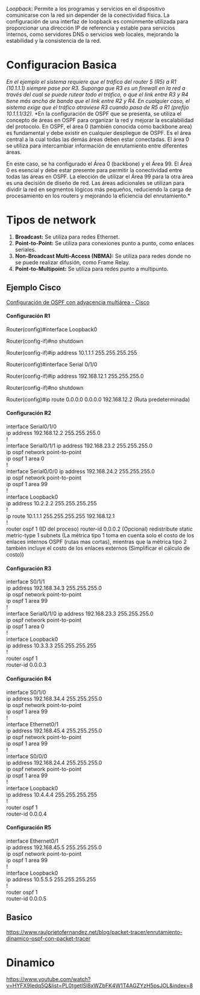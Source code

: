 *Loopback*: Permite a los programas y servicios en el dispositivo comunicarse con la red sin depender de la conectividad física. La configuración de una interfaz de loopback es comúnmente utilizada para proporcionar una dirección IP de referencia y estable para servicios internos, como servidores DNS o servicios web locales, mejorando la estabilidad y la consistencia de la red.
# Configuracion Basica
*En el ejemplo el sistema requiere que el tráfico del router 5 (R5) a R1 (10.1.1.1) siempre pase por R3. Suponga que R3 es un firewall en la red a través del cual se puede rutear todo el tráfico, o que el link entre R3 y R4 tiene más ancho de banda que el link entre R2 y R4. En cualquier caso, el sistema exige que el tráfico atraviese R3 cuando pasa de R5 a R1 (prefijo 10.1.1.1/32).*
*En la configuración de OSPF que se presenta, se utiliza el concepto de áreas en OSPF para organizar la red y mejorar la escalabilidad del protocolo. En OSPF, el área 0 (también conocida como backbone area) es fundamental y debe existir en cualquier despliegue de OSPF. Es el área central a la cual todas las demás áreas deben estar conectadas. El área 0 se utiliza para intercambiar información de enrutamiento entre diferentes áreas.

En este caso, se ha configurado el Área 0 (backbone) y el Área 99. El Área 0 es esencial y debe estar presente para permitir la conectividad entre todas las áreas en OSPF. La elección de utilizar el Área 99 para la otra área es una decisión de diseño de red. Las áreas adicionales se utilizan para dividir la red en segmentos lógicos más pequeños, reduciendo la carga de procesamiento en los routers y mejorando la eficiencia del enrutamiento.*

# Tipos de network 
1. **Broadcast:** Se utiliza para redes Ethernet.
2. **Point-to-Point:** Se utiliza para conexiones punto a punto, como enlaces seriales.
3. **Non-Broadcast Multi-Access (NBMA):** Se utiliza para redes donde no se puede realizar difusión, como Frame Relay.
4. **Point-to-Multipoint:** Se utiliza para redes punto a multipunto.
## Ejemplo Cisco
[Configuración de OSPF con adyacencia multiárea - Cisco](https://www.cisco.com/c/es_mx/support/docs/ip/open-shortest-path-first-ospf/118879-configure-ospf-00.html)
#### Configuración R1

Router(config)#interface Loopback0  

Router(config-if)#no shutdown

Router(config-if)#ip address 10.1.1.1 255.255.255.255

Router(config)#interface Serial 0/1/0

Router(config-if)#ip address 192.168.12.1 255.255.255.0

Router(config-if)#no shutdown

Router(config)#ip route 0.0.0.0 0.0.0.0 192.168.12.2 (Ruta predeterminada)


#### Configuración R2

interface Serial0/1/0  
 ip address 192.168.12.2 255.255.255.0  
!  
interface Serial0/1/1
 ip address 192.168.23.2 255.255.255.0  
 ip ospf network point-to-point  
 ip ospf 1 area 0  
!  
interface Serial0/0/0
 ip address 192.168.24.2 255.255.255.0  
 ip ospf network point-to-point  
 ip ospf 1 area 99  
!  
interface Loopback0  
 ip address 10.2.2.2 255.255.255.255  
!  
ip route 10.1.1.1 255.255.255.255 192.168.12.1  
!  
router ospf 1  (ID del proceso)
 router-id 0.0.0.2  (Opcional)
 redistribute static metric-type 1 subnets (La métrica tipo 1 toma en cuenta solo el costo de los enlaces internos OSPF (rutas mas cortas), mientras que la métrica tipo 2 también incluye el costo de los enlaces externos (Simplificar el cálculo de costo))

#### Configuración R3

interface S0/1/1  
 ip address 192.168.34.3 255.255.255.0  
 ip ospf network point-to-point  
 ip ospf 1 area 99  
!  
interface Serial0/1/0
 ip address 192.168.23.3 255.255.255.0  
 ip ospf network point-to-point  
 ip ospf 1 area 0  
!  
interface Loopback0  
 ip address 10.3.3.3 255.255.255.255  
!  
router ospf 1  
 router-id 0.0.0.3

#### Configuración R4

interface S0/1/0  
 ip address 192.168.34.4 255.255.255.0  
 ip ospf network point-to-point  
 ip ospf 1 area 99  
!  
interface Ethernet0/1  
 ip address 192.168.45.4 255.255.255.0  
 ip ospf network point-to-point  
 ip ospf 1 area 99  
!  
interface S0/0/0  
 ip address 192.168.24.4 255.255.255.0  
 ip ospf network point-to-point  
 ip ospf 1 area 99  
!  
interface Loopback0  
 ip address 10.4.4.4 255.255.255.255  
!  
router ospf 1  
 router-id 0.0.0.4

#### Configuración R5

interface Ethernet0/1  
 ip address 192.168.45.5 255.255.255.0  
 ip ospf network point-to-point  
 ip ospf 1 area 99  
!  
interface Loopback0  
 ip address 10.5.5.5 255.255.255.255  
!  
router ospf 1  
 router-id 0.0.0.5

## Basico
https://www.raulprietofernandez.net/blog/packet-tracer/enrutamiento-dinamico-ospf-con-packet-tracer

# Dinamico
https://www.youtube.com/watch?v=HYFX9Iedq5Q&list=PL0tgetlSl8xWZbFK4W1T4AGZYzH5psJOL&index=8
